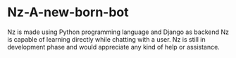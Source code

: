 # Nz-A-new-born-bot
Nz is made using Python programming language and Django as backend
Nz is capable of learning directly while chatting with a user.
Nz is still in development phase and would appreciate any kind of help or assistance.
